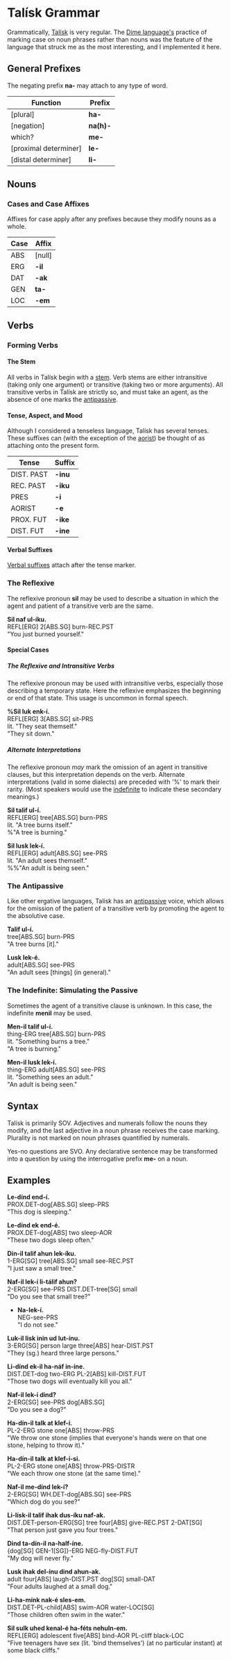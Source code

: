 # Talísk Grammar

Grammatically, [Talísk](https://github.com/Koennen/Conlangs/blob/main/Talisk.md)
is very regular. The
[Dime language's](https://en.wikipedia.org/wiki/Dime_language) practice of
marking case on noun phrases rather than nouns was the feature of the language
that struck me as the most interesting, and I implemented it here.

## General Prefixes

The negating prefix **na-** may attach to any type of word.

| Function               | Prefix     |
| ---------------------- | ---------- |
| \[plural]              | **ha-**    |
| \[negation]            | **na(h)-** |
| which?                 | **me-**    |
| \[proximal determiner] | **le-**    |
| \[distal determiner]   | **li-**    |

## Nouns

### Cases and Case Affixes

Affixes for case apply after any prefixes because they modify nouns as a whole.

| Case | Affix   |
| ---- | ------- |
| ABS  | \[null] |
| ERG  | **-il** |
| DAT  | **-ak** |
| GEN  | **ta-** |
| LOC  | **-em** |

## Verbs

### Forming Verbs

#### The Stem

All verbs in Talísk begin with a
[stem](https://github.com/Koennen/Conlangs/blob/main/Talisk%20Lexicon.md#verbs).
Verb stems are either intransitive (taking only one argument) or transitive
(taking two or more arguments). All transitive verbs in Talísk are strictly so,
and must take an agent, as the absence of one marks the
[antipassive](https://github.com/Koennen/Conlangs/blob/main/Talisk%20Grammar.md#the-antipassive).

#### Tense, Aspect, and Mood

Although I considered a tenseless language, Talísk has several tenses. These
suffixes can (with the exception of the
[aorist](https://en.wikipedia.org/wiki/Aorist)) be thought of as attaching onto
the present form.

| Tense      | Suffix   |
| ---------- | -------- |
| DIST. PAST | **-inu** |
| REC. PAST  | **-iku** |
| PRES       | **-i**   |
| AORIST     | **-e**   |
| PROX. FUT  | **-ike** |
| DIST. FUT  | **-ine** |

#### Verbal Suffixes

[Verbal suffixes](https://github.com/Koennen/Conlangs/blob/main/Talisk%20Lexicon.md#verbal-suffixes)
attach after the tense marker.

### The Reflexive

The reflexive pronoun **sil** may be used to describe a situation in which the
agent and patient of a transitive verb are the same.

**Sil naf ul-íku.**  
REFL\[ERG] 2\[ABS.SG] burn-REC.PST  
"You just burned yourself."  

#### Special Cases

##### The Reflexive and Intransitive Verbs

The reflexive pronoun may be used with intransitive verbs, especially those
describing a temporary state. Here the reflexive emphasizes the beginning or
end of that state. This usage is uncommon in formal speech.

**%Sil luk enk-í.**  
REFL\[ERG] 3\[ABS.SG] sit-PRS  
lit. "They seat themself."  
"They sit down."  

##### Alternate Interpretations

The reflexive pronoun *may* mark the omission of an agent in transitive clauses,
but this interpretation depends on the verb. Alternate interpretations (valid in
some dialects) are preceded with '%' to mark their rarity. (Most speakers would
use the
[indefinite](https://github.com/Koennen/Talisk/blob/main/Talisk%20Grammar.md#the-indefinite-simulating-the-passive)
to indicate these secondary meanings.)

**Sil talif ul-í.**  
REFL\[ERG] tree\[ABS.SG] burn-PRS  
lit. "A tree burns itself."  
%"A tree is burning."  

**Sil lusk lek-í.**  
REFL\[ERG] adult\[ABS.SG] see-PRS  
lit. "An adult sees themself."  
\%%"An adult is being seen."  

### The Antipassive

Like other ergative languages, Talísk has an
[antipassive](https://en.wikipedia.org/wiki/Antipassive_voice) voice, which
allows for the omission of the patient of a transitive verb by promoting the
agent to the absolutive case.

**Talif ul-í.**  
tree\[ABS.SG] burn-PRS  
"A tree burns \[it]."  

**Lusk lek-é.**  
adult\[ABS.SG] see-PRS  
"An adult sees \[things] (in general)."  

### The Indefinite: Simulating the Passive

Sometimes the agent of a transitive clause is unknown. In this case, the
indefinite **menil** may be used.

**Men-il talif ul-í.**  
thing-ERG tree\[ABS.SG] burn-PRS  
lit. "Something burns a tree."  
"A tree is burning."  

**Men-il lusk lek-í.**  
thing-ERG adult\[ABS.SG] see-PRS  
lit. "Something sees an adult."  
"An adult is being seen."  

## Syntax

Talísk is primarily SOV. Adjectives and numerals follow the nouns they modify,
and the last adjective in a noun phrase receives the case marking. Plurality is
not marked on noun phrases quantified by numerals.

Yes-no questions are SVO. Any declarative sentence may be transformed into a
question by using the interrogative prefix **me-** on a noun.

## Examples

**Le-dínd end-í.**  
PROX.DET-dog\[ABS.SG] sleep-PRS  
"This dog is sleeping."  

**Le-dínd ek end-é.**  
PROX.DET-dog\[ABS] two sleep-AOR  
"These two dogs sleep often."  

**Din-il talif ahun lek-íku.**  
1-ERG\[SG] tree\[ABS.SG] small see-REC.PST  
"I just saw a small tree."  

**Naf-il lek-í li-tálif ahun?**  
2-ERG\[SG] see-PRS DIST.DET-tree\[SG] small  
"Do you see that small tree?"  

* **Na-lek-í.**  
NEG-see-PRS  
"I do not see."  

**Luk-il lisk inin ud lut-ínu.**  
3-ERG\[SG] person large three\[ABS] hear-DIST.PST  
"They (sg.) heard three large persons."  

**Li-dínd ek-il ha-náf in-íne.**  
DIST.DET-dog two-ERG PL-2\[ABS] kill-DIST.FUT  
"Those two dogs will eventually kill you all."  

**Naf-il lek-í dind?**  
2-ERG\[SG] see-PRS dog\[ABS.SG]  
"Do you see a dog?"  

**Ha-dín-il talk at klef-í.**  
PL-2-ERG stone one\[ABS] throw-PRS  
"We throw one stone (implies that everyone's hands were on that one stone,
helping to throw it)."  

**Ha-dín-il talk at klef-í-si.**  
PL-2-ERG stone one\[ABS] throw-PRS-DISTR  
"We each throw one stone (at the same time)."  

**Naf-il me-dínd lek-í?**  
2-ERG\[SG] WH.DET-dog\[ABS.SG] see-PRS  
"Which dog do you see?"  

**Li-lísk-il talif ihak dus-íku naf-ak.**  
DIST.DET-person-ERG\[SG] tree four\[ABS] give-REC.PST 2-DAT\[SG]  
"That person just gave you four trees."  

**Dind ta-dín-il na-half-íne.**  
{dog\[SG] GEN-1\[SG]}-ERG NEG-fly-DIST.FUT  
"My dog will never fly."  

**Lusk ihak del-ínu dind ahun-ak.**  
adult four\[ABS] laugh-DIST.PST dog\[SG] small-DAT  
"Four adults laughed at a small dog."  

**Li-ha-mínk nak-é sles-em.**  
DIST.DET-PL-child\[ABS] swim-AOR water-LOC\[SG]  
"Those children often swim in the water."  

**Sil sulk uhed kenal-é ha-féts nehuln-em.**  
REFL\[ERG] adolescent five\[ABS] bind-AOR PL-cliff black-LOC  
"Five teenagers have sex (lit. 'bind themselves') (at no particular instant) at
some black cliffs."  
